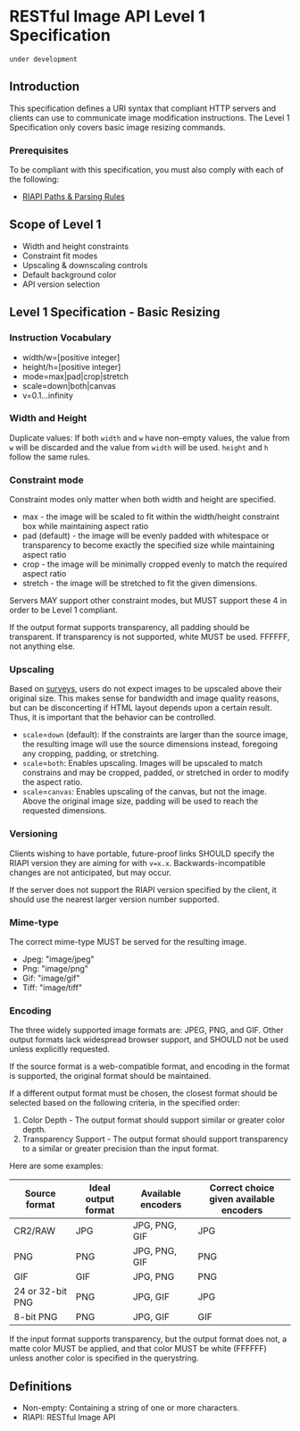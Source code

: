 # RESTful Image API Level 1 Specification

`under development`

## Introduction

This specification defines a URI syntax that compliant HTTP servers and clients can use to communicate image modification instructions.
The Level 1 Specification only covers basic image resizing commands. 

### Prerequisites

To be compliant with this specification, you must also comply with each of the following:

* [RIAPI Paths & Parsing Rules](https://github.com/riapi/riapi/blob/master/parsing.md)

## Scope of Level 1

* Width and height constraints
* Constraint fit modes
* Upscaling & downscaling controls
* Default background color
* API version selection

## Level 1 Specification - Basic Resizing


### Instruction Vocabulary

* width/w=[positive integer]
* height/h=[positive integer]
* mode=max|pad|crop|stretch
* scale=down|both|canvas
* v=0.1...infinity

### Width and Height

Duplicate values: If both `width` and `w` have non-empty values, the value from `w` will be discarded and the value from `width` will be used. `height` and `h` follow the same rules.

### Constraint mode

Constraint modes only matter when both width and height are specified.

* max - the image will be scaled to fit within the width/height constraint box while maintaining aspect ratio
* pad (default) - the image will be evenly padded with whitespace or transparency to become exactly the specified size while maintaining aspect ratio
* crop - the image will be minimally cropped evenly to match the required aspect ratio
* stretch - the image will be stretched to fit the given dimensions.

Servers MAY support other constraint modes, but MUST support these 4 in order to be Level 1 compliant.

If the output format supports transparency, all padding should be transparent. If transparency is not supported, white MUST be used. FFFFFF, not anything else.

### Upscaling

Based on [surveys][4], users do not expect images to be upscaled above their original size. This makes sense for bandwidth and image quality reasons, but can be disconcerting if HTML layout depends upon a certain result. Thus, it is important that the behavior can be controlled.

* `scale`=`down` (default): If the constraints are larger than the source image, the resulting image will use the source dimensions instead, foregoing any cropping, padding, or stretching.
* `scale`=`both`: Enables upscaling. Images will be upscaled to match constrains and may be cropped, padded, or stretched in order to modify the aspect ratio.
* `scale`=`canvas`: Enables upscaling of the canvas, but not the image. Above the original image size, padding will be used to reach the requested dimensions.

### Versioning

Clients wishing to have portable, future-proof links SHOULD specify the RIAPI version they are aiming for with `v=x.x`. Backwards-incompatible changes are not anticipated, but may occur. 

If the server does not support the RIAPI version specified by the client, it should use the nearest larger version number supported.

### Mime-type

The correct mime-type MUST be served for the resulting image. 

* Jpeg: "image/jpeg"
* Png: "image/png"
* Gif: "image/gif"
* Tiff: "image/tiff"

### Encoding

The three widely supported image formats are: JPEG, PNG, and GIF. Other output formats lack widespread browser support, and SHOULD not be used unless explicitly requested.

If the source format is a web-compatible format, and encoding in the format is supported, the original format should be maintained. 

If a different output format must be chosen, the closest format should be selected based on the following criteria, in the specified order:

1. Color Depth - The output format should support similar or greater color depth.
2. Transparency Support - The output format should support transparency to a similar or greater precision than the input format.

Here are some examples:

| Source format | Ideal output format | Available encoders | Correct choice given available encoders
| --- | --- | --- | --- |
CR2/RAW | JPG | JPG, PNG, GIF | JPG
PNG | PNG | JPG, PNG, GIF | PNG
GIF | GIF | JPG, PNG | PNG
24 or 32-bit PNG | PNG | JPG, GIF | JPG
8-bit PNG | PNG |  JPG, GIF | GIF

If the input format supports transparency, but the output format does not, a matte color MUST be applied, and that color MUST be white (FFFFFF) unless another color is specified in the querystring.

## Definitions

* Non-empty: Containing a string of one or more characters.
* RIAPI: RESTful Image API


[4]: http://imageresizing.net/plugins/defaultsettings



